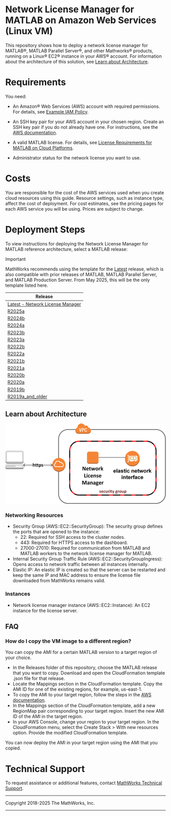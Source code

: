 # Network License Manager for MATLAB on Amazon Web Services (Linux VM)

This repository shows how to deploy a network license manager for MATLAB&reg;, MATLAB Parallel Server&reg;, and other Mathworks&reg; products, running on a Linux&reg; EC2&reg; instance in your AWS&reg; account. For information about the architecture of this solution, see [Learn about Architecture](#learn-about-architecture).


# Requirements

You need:

- An Amazon&reg; Web Services (AWS) account with required permissions. For details, see [Example IAM Policy](example-iam-policy.json).

- An SSH key pair for your AWS account in your chosen region. Create an SSH key pair if you do not already have one. For instructions, see the [AWS documentation](https://docs.aws.amazon.com/AWSEC2/latest/UserGuide/ec2-key-pairs.html).

- A valid MATLAB license. For details, see [License Requirements for MATLAB on Cloud Platforms](https://www.mathworks.com/help/install/license/licensing-for-mathworks-products-running-on-the-cloud.html).

- Administrator status for the network license you want to use.

# Costs
You are responsible for the cost of the AWS services used when you create cloud resources using this guide. Resource settings, such as instance type, affect the cost of deployment. For cost estimates, see the pricing pages for each AWS service you will be using. Prices are subject to change.

# Deployment Steps

To view instructions for deploying the Network License Manager for MATLAB reference architecture, select a MATLAB release:

> [!IMPORTANT]  
> MathWorks recommends using the template for the [Latest](releases/v1/latest/README.md) release, which is also compatible with prior releases of MATLAB, MATLAB Parallel Server, and MATLAB Production Server. From May 2025, this will be the only template listed here.

| Release |
|---------|
| [Latest - Network License Manager](releases/v1/latest/README.md) |
| [R2025a](releases/R2025a/README.md) |
| [R2024b](releases/R2024b/README.md) |
| [R2024a](releases/R2024a/README.md) |
| [R2023b](releases/R2023b/README.md) |
| [R2023a](releases/R2023a/README.md) |
| [R2022b](releases/R2022b/README.md) |
| [R2022a](releases/R2022a/README.md) |
| [R2021b](releases/R2021b/README.md) |
| [R2021a](releases/R2021a/README.md) |
| [R2020b](releases/R2020b/README.md) |
| [R2020a](releases/R2020a/README.md) |
| [R2019b](releases/R2019b/README.md) |
| [R2019a\_and\_older](releases/R2019a_and_older/README.md) |


## Learn about Architecture

![Cluster Architecture](img/network-license-manager-architecture.png?raw=true)

### Networking Resources
* Security Group (AWS::EC2::SecurityGroup): The security group defines the ports that are opened to the instance:
  * 22: Required for SSH access to the cluster nodes.
  * 443: Required for HTTPS access to the dashboard.
  * 27000-27010: Required for communication from MATLAB and MATLAB workers to the network license manager for MATLAB.
* Internal Security Group Traffic Rule (AWS::EC2::SecurityGroupIngress): Opens access to network traffic between all instances internally.
* Elastic IP: An elastic IP is created so that the server can be restarted and keep the same IP and MAC address to ensure the license file downloaded from MathWorks remains valid.

### Instances
* Network license manager instance (AWS::EC2::Instance): An EC2 instance for the license server.

## FAQ
### How do I copy the VM image to a different region?
You can copy the AMI for a certain MATLAB version to a target region of your choice.

* In the Releases folder of this repository, choose the MATLAB release that you want to copy. Download and open the CloudFormation template .json file for that release.
* Locate the Mappings section in the CloudFormation template. Copy the AMI ID for one of the existing regions, for example, us-east-1.
* To copy the AMI to your target region, follow the steps in the [AWS documentation](https://docs.aws.amazon.com/AWSEC2/latest/UserGuide/CopyingAMIs.html).
* In the Mappings section of the CloudFormation template, add a new RegionMap pair corresponding to your target region. Insert the new AMI ID of the AMI in the target region.
* In your AWS Console, change your region to your target region. In the CloudFormation menu, select the Create Stack > With new resources option. Provide the modified CloudFormation template.

You can now deploy the AMI in your target region using the AMI that you copied.

# Technical Support
To request assistance or additional features, contact [MathWorks Technical Support](https://www.mathworks.com/support/contact_us.html).

----

Copyright 2018-2025 The MathWorks, Inc.

----